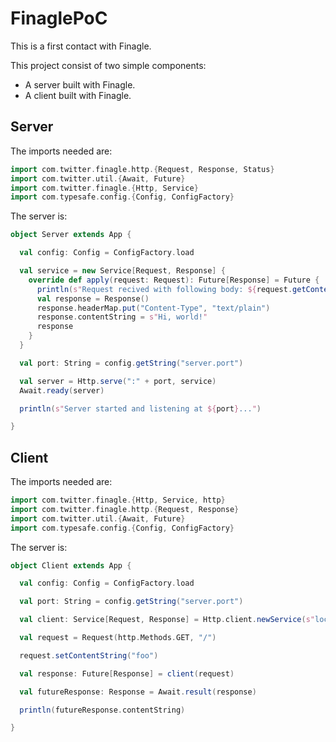 # FinaglePoC

This is a first contact with Finagle.

This project consist of two simple components:

* A server built with Finagle.
* A client built with Finagle.
 
## Server

The imports needed are:

```scala
import com.twitter.finagle.http.{Request, Response, Status}
import com.twitter.util.{Await, Future}
import com.twitter.finagle.{Http, Service}
import com.typesafe.config.{Config, ConfigFactory}
```

The server is:

```scala
object Server extends App {

  val config: Config = ConfigFactory.load

  val service = new Service[Request, Response] {
    override def apply(request: Request): Future[Response] = Future {
      println(s"Request recived with following body: ${request.getContentString()}")
      val response = Response()
      response.headerMap.put("Content-Type", "text/plain")
      response.contentString = s"Hi, world!"
      response
    }
  }

  val port: String = config.getString("server.port")

  val server = Http.serve(":" + port, service)
  Await.ready(server)

  println(s"Server started and listening at ${port}...")

}
``` 

## Client

The imports needed are:

```scala
import com.twitter.finagle.{Http, Service, http}
import com.twitter.finagle.http.{Request, Response}
import com.twitter.util.{Await, Future}
import com.typesafe.config.{Config, ConfigFactory}
```

The server is:

```scala
object Client extends App {

  val config: Config = ConfigFactory.load

  val port: String = config.getString("server.port")

  val client: Service[Request, Response] = Http.client.newService(s"localhost:${port}")

  val request = Request(http.Methods.GET, "/")

  request.setContentString("foo")

  val response: Future[Response] = client(request)

  val futureResponse: Response = Await.result(response)

  println(futureResponse.contentString)

}
``` 